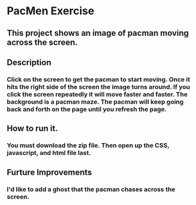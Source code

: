 # PacMen Exercise
## This project shows an image of pacman moving across the screen.

## Description
### Click on the screen to get the pacman to start moving. Once it hits the right side of the screen the image turns around. If you click the screen repeatedly it will move faster and faster. The background is a pacman maze. The pacman will keep going back and forth on the page until you refresh the page.

## How to run it.
### You must download the zip file. Then open up the CSS, javascript, and html file last. 

## Furture Improvements
### I'd like to add a ghost that the pacman chases across the screen. 
